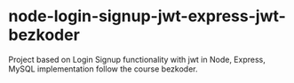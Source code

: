 # node-login-signup-jwt-express-jwt-bezkoder
Project based on Login Signup functionality with jwt in Node, Express, MySQL implementation follow the course bezkoder. 
